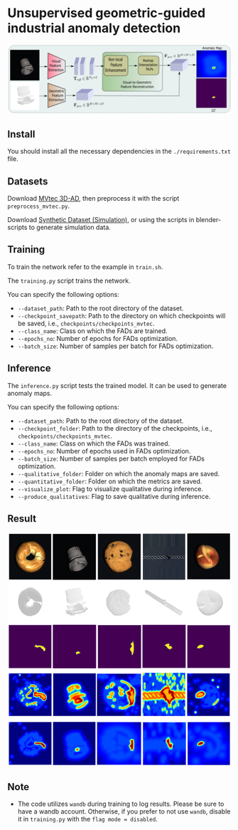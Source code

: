 # Unsupervised geometric-guided industrial anomaly detection

![Overview](docs/overview.png)

## Install
You should install all the necessary dependencies in the `./requirements.txt` file.

## Datasets
Download [MVtec 3D-AD](https://www.mvtec.com/company/research/datasets/mvtec-3d-ad), then preprocess it with the script `preprocess_mvtec.py`.

Download [Synthetic Dataset (Simulation)](https://github.com/synthetic-dataset/simulation), or using the scripts in blender-scripts to generate simulation data.

## Training
To train the network refer to the example in `train.sh`.

The `training.py` script trains the network.

You can specify the following options:

- `--dataset_path`: Path to the root directory of the dataset.
- `--checkpoint_savepath`: Path to the directory on which checkpoints will be saved, i.e., `checkpoints/checkpoints_mvtec`.
- `--class_name`: Class on which the FADs are trained.
- `--epochs_no`: Number of epochs for FADs optimization.
- `--batch_size`: Number of samples per batch for FADs optimization.

## Inference
The `inference.py` script tests the trained model. It can be used to generate anomaly maps.

You can specify the following options:

- `--dataset_path`: Path to the root directory of the dataset.
- `--checkpoint_folder`: Path to the directory of the checkpoints, i.e., `checkpoints/checkpoints_mvtec`.
- `--class_name`: Class on which the FADs was trained.
- `--epochs_no`: Number of epochs used in FADs optimization.
- `--batch_size`: Number of samples per batch employed for FADs optimization.
- `--qualitative_folder`: Folder on which the anomaly maps are saved.
- `--quantitative_folder`: Folder on which the metrics are saved.
- `--visualize_plot`: Flag to visualize qualitative during inference.
- `--produce_qualitatives`: Flag to save qualitative during inference.

## Result
![Result](docs/result.png)

## Note
- The code utilizes `wandb` during training to log results. Please be sure to have a wandb account. Otherwise, if you prefer to not use `wandb`, disable it in `training.py` with the `flag mode = disabled`.
